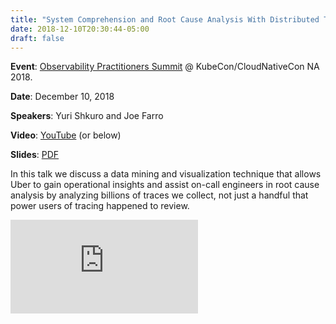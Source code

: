 ```yaml
---
title: "System Comprehension and Root Cause Analysis With Distributed Tracing"
date: 2018-12-10T20:30:44-05:00
draft: false
---
```


**Event**: [Observability Practitioners Summit](https://opsummitna18.sched.com/) @ KubeCon/CloudNativeCon NA 2018.

**Date**: December 10, 2018

**Speakers**: Yuri Shkuro and Joe Farro

**Video**: [YouTube](https://youtu.be/T-0jsLv7flc) (or below)

**Slides**: [PDF](https://schd.ws/hosted_files/opsummitna18/03/KubeCon%20Observability%20Summit%20SEA%2012-10-2018%20-%20Jaeger.pdf)

In this talk we discuss a data mining and visualization technique that allows Uber to gain operational insights and assist on-call engineers in root cause analysis by analyzing billions of traces we collect, not just a handful that power users of tracing happened to review.

<div class="video-container">
<iframe src="https://www.youtube.com/embed/T-0jsLv7flc" frameborder="0" allow="accelerometer; autoplay; encrypted-media; gyroscope; picture-in-picture" allowfullscreen></iframe>
</div>
